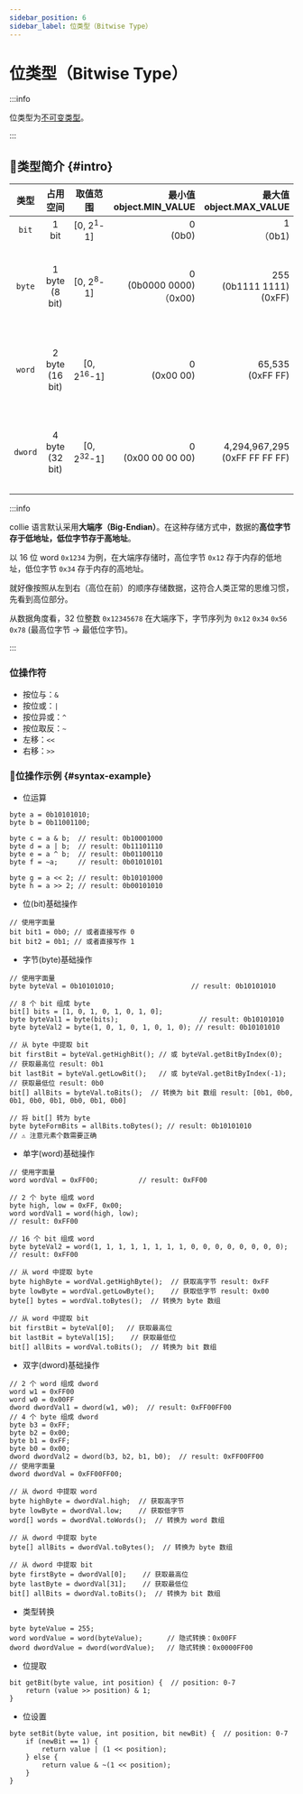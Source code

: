 ```yaml
---
sidebar_position: 6
sidebar_label: 位类型（Bitwise Type）
---
```


# 位类型（Bitwise Type）

:::info

位类型为[不可变类型](./#immutable-data-type)。

:::

## 🐳类型简介 {#intro}

| 类型   | 占用空间 | 取值范围 | 最小值<br/>object.MIN_VALUE | 最大值<br />object.MAX_VALUE | 描述                  |
| :----: | :-------------------: | :-------------------: | --------------------: | --------------------: | --------------------- |
| `bit`  | 1 bit | [0, 2<sup>1</sup>-1] | 0<br />(0b0) | 1<br />（0b1) | 位   |
| `byte` | 1 byte (8 bit) | [0, 2<sup>8</sup>-1] | 0<br />(0b0000 0000)<br />（0x00) | 255<br />(0b1111 1111)<br />(0xFF) | 字节。8位无符号整数 |
| `word` | 2 byte (16 bit) | [0, 2<sup>16</sup>-1] | 0<br />(0x00 00) | 65,535<br />(0xFF FF) | 单字。16位无符号整数 |
| `dword` | 4 byte (32 bit) | [0, 2<sup>32</sup>-1] | 0<br />(0x00 00 00 00) | 4,294,967,295<br />(0xFF FF FF FF) | 双字。32位无符号整数 |

:::info

collie 语言默认采用**大端序（Big-Endian）**。在这种存储方式中，数据的**高位字节存于低地址，低位字节存于高地址**。

以 16 位 word `0x1234` 为例，在大端序存储时，高位字节 `0x12` 存于内存的低地址，低位字节 `0x34` 存于内存的高地址。

就好像按照从左到右（高位在前）的顺序存储数据，这符合人类正常的思维习惯，先看到高位部分。

从数据角度看，32 位整数 `0x12345678` 在大端序下，字节序列为 `0x12` `0x34` `0x56` `0x78` (最高位字节 → 最低位字节)。

:::

### 位操作符

- 按位与：`&`
- 按位或：`|`
- 按位异或：`^`
- 按位取反：`~`
- 左移：`<<`
- 右移：`>>`

### 🏅位操作示例 {#syntax-example}

- 位运算

```collie
byte a = 0b10101010;
byte b = 0b11001100;

byte c = a & b;  // result: 0b10001000
byte d = a | b;  // result: 0b11101110
byte e = a ^ b;  // result: 0b01100110
byte f = ~a;     // result: 0b01010101

byte g = a << 2; // result: 0b10101000
byte h = a >> 2; // result: 0b00101010
```

- 位(bit)基础操作

```collie
// 使用字面量
bit bit1 = 0b0; // 或者直接写作 0
bit bit2 = 0b1; // 或者直接写作 1
```

- 字节(byte)基础操作

```collie
// 使用字面量
byte byteVal = 0b10101010;                   // result: 0b10101010

// 8 个 bit 组成 byte
bit[] bits = [1, 0, 1, 0, 1, 0, 1, 0];
byte byteVal1 = byte(bits);                    // result: 0b10101010
byte byteVal2 = byte(1, 0, 1, 0, 1, 0, 1, 0); // result: 0b10101010

// 从 byte 中提取 bit
bit firstBit = byteVal.getHighBit(); // 或 byteVal.getBitByIndex(0);  // 获取最高位 result: 0b1
bit lastBit = byteVal.getLowBit();   // 或 byteVal.getBitByIndex(-1); // 获取最低位 result: 0b0
bit[] allBits = byteVal.toBits();  // 转换为 bit 数组 result: [0b1, 0b0, 0b1, 0b0, 0b1, 0b0, 0b1, 0b0]

// 将 bit[] 转为 byte
byte byteFormBits = allBits.toBytes(); // result: 0b10101010
// ⚠ 注意元素个数需要正确
```

- 单字(word)基础操作

```collie
// 使用字面量
word wordVal = 0xFF00;          // result: 0xFF00

// 2 个 byte 组成 word
byte high, low = 0xFF, 0x00;
word wordVal1 = word(high, low);                                      // result: 0xFF00

// 16 个 bit 组成 word
byte byteVal2 = word(1, 1, 1, 1, 1, 1, 1, 1, 0, 0, 0, 0, 0, 0, 0, 0); // result: 0xFF00

// 从 word 中提取 byte
byte highByte = wordVal.getHighByte();  // 获取高字节 result: 0xFF
byte lowByte = wordVal.getLowByte();    // 获取低字节 result: 0x00
byte[] bytes = wordVal.toBytes();  // 转换为 byte 数组

// 从 word 中提取 bit
bit firstBit = byteVal[0];   // 获取最高位
bit lastBit = byteVal[15];    // 获取最低位
bit[] allBits = wordVal.toBits();  // 转换为 bit 数组
```

- 双字(dword)基础操作

```collie
// 2 个 word 组成 dword
word w1 = 0xFF00
word w0 = 0x00FF
dword dwordVal1 = dword(w1, w0);  // result: 0xFF00FF00
// 4 个 byte 组成 dword
byte b3 = 0xFF;
byte b2 = 0x00;
byte b1 = 0xFF;
byte b0 = 0x00;
dword dwordVal2 = dword(b3, b2, b1, b0);  // result: 0xFF00FF00
// 使用字面量
dword dwordVal = 0xFF00FF00;

// 从 dword 中提取 word
byte highByte = dwordVal.high;  // 获取高字节
byte lowByte = dwordVal.low;    // 获取低字节
word[] words = dwordVal.toWords();  // 转换为 word 数组

// 从 dword 中提取 byte
byte[] allBits = dwordVal.toBytes();  // 转换为 byte 数组

// 从 dword 中提取 bit
byte firstByte = dwordVal[0];    // 获取最高位
byte lastByte = dwordVal[31];    // 获取最低位
bit[] allBits = dwordVal.toBits();  // 转换为 bit 数组
```

- 类型转换

```collie
byte byteValue = 255;
word wordValue = word(byteValue);      // 隐式转换：0x00FF
dword dwordValue = dword(wordValue);   // 隐式转换：0x0000FF00
```

- 位提取

```collie
bit getBit(byte value, int position) {  // position: 0-7
    return (value >> position) & 1;
}
```

- 位设置

```collie
byte setBit(byte value, int position, bit newBit) {  // position: 0-7
    if (newBit == 1) {
        return value | (1 << position);
    } else {
        return value & ~(1 << position);
    }
}
```